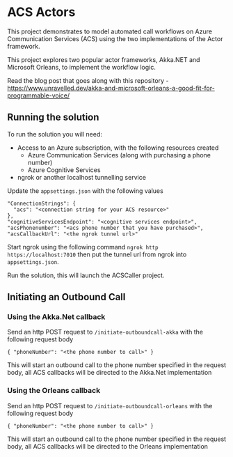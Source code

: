 # ACS Actors

This project demonstrates to model automated call workflows on Azure Communication Services (ACS) using the two implementations of the Actor framework.

This project explores two popular actor frameworks, Akka.NET and Microsoft Orleans, to implement the workflow logic.

Read the blog post that goes along with this repository - https://www.unravelled.dev/akka-and-microsoft-orleans-a-good-fit-for-programmable-voice/

## Running the solution

To run the solution you will need:
- Access to an Azure subscription, with the following resources created
  - Azure Communication Services (along with purchasing a phone number)
  - Azure Cognitive Services
- ngrok or another localhost tunnelling service

Update the `appsettings.json` with the following values

```
"ConnectionStrings": {
  "acs": "<connection string for your ACS resource>"
},
"cognitiveServicesEndpoint": "<cognitive services endpoint>",
"acsPhonenumber": "<acs phone number that you have purchased>",
"acsCallbackUrl": "<the ngrok tunnel url>"
```

Start ngrok using the following command `ngrok http https://localhost:7010` then put the tunnel url from ngrok into `appsettings.json`.

Run the solution, this will launch the ACSCaller project.

## Initiating an Outbound Call

### Using the Akka.Net callback

Send an http POST request to `/initiate-outboundcall-akka` with the following request body

```
{ "phoneNumber": "<the phone number to call>" }
```

This will start an outbound call to the phone number specified in the request body, all ACS callbacks will be directed to the Akka.Net implementation

### Using the Orleans callback

Send an http POST request to `/initiate-outboundcall-orleans` with the following request body

```
{ "phoneNumber": "<the phone number to call>" }
```

This will start an outbound call to the phone number specified in the request body, all ACS callbacks will be directed to the Orleans implementation
